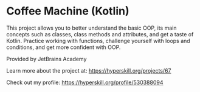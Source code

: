 # Coffee Machine (Kotlin)

This project allows you to better understand the basic OOP, its main concepts such as classes, class methods and attributes, and get a taste of Kotlin. Practice working with functions, challenge yourself with loops and conditions, and get more confident with OOP.

Provided by JetBrains Academy

Learn more about the project at:
https://hyperskill.org/projects/67

Check out my profile: https://hyperskill.org/profile/530388094

